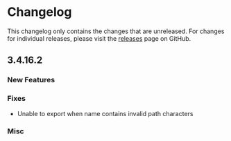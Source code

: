 # Changelog

This changelog only contains the changes that are unreleased. For changes for individual releases, please visit the
[releases](https://github.com/ATLauncher/ATLauncher/releases) page on GitHub.

## 3.4.16.2

### New Features

### Fixes
- Unable to export when name contains invalid path characters

### Misc
